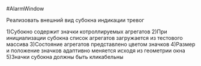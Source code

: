 #AlarmWindow

Реализовать внешний вид субокна индикации тревог

1)Субокно содержит значки котроллируемых агрегатов
2)При инициализации субокна список агрегатов загружается из тестового массива
3)Состояние агрегатов представлено цветом значков
4)Размер и положение значков адаптивно меняется исходя из геометрии окна
5)Значки субокна должны быть кликабельны
